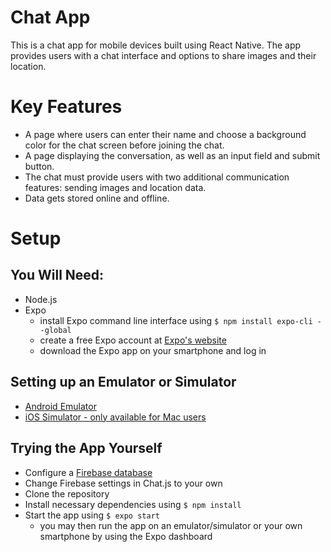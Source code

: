 # **Chat App**

This is a chat app for mobile devices built using React Native. The app
provides users with a chat interface and options to share images and their
location.

# **Key Features**

* A page where users can enter their name and choose a background color for the chat screen
before joining the chat.
* A page displaying the conversation, as well as an input field and submit button.
* The chat must provide users with two additional communication features: sending images
and location data.
* Data gets stored online and offline.

# **Setup**

## **You Will Need:**
* Node.js
* Expo
  - install Expo command line interface using ```$ npm install expo-cli --global```
  - create a free Expo account at [Expo's website](https://expo.io/)
  - download the Expo app on your smartphone and log in

 ## **Setting up an Emulator or Simulator**
 * [Android Emulator](https://docs.expo.io/workflow/android-studio-emulator/)
 * [iOS Simulator - only available for Mac users](https://docs.expo.io/workflow/ios-simulator/)
 
 ## **Trying the App Yourself**
 * Configure a [Firebase database](https://firebase.google.com/)
 * Change Firebase settings in Chat.js to your own
 * Clone the repository
 * Install necessary dependencies using ```$ npm install```
 * Start the app using ```$ expo start```
   - you may then run the app on an emulator/simulator or your own smartphone by using the Expo dashboard
 
  
